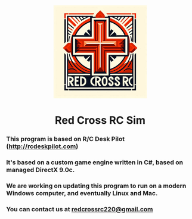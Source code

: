 <p align="center"><img src="RCRCAI.png" height="250" alt=" " /></p>

<h1 align="center">Red Cross RC Sim

### This program is based on R/C Desk Pilot (http://rcdeskpilot.com)
### It's based on a custom game engine written in C#, based on managed DirectX 9.0c. 
### We are working on updating this program to run on a modern Windows computer, and eventually Linux and Mac. 
### You can contact us at redcrossrc220@gmail.com
